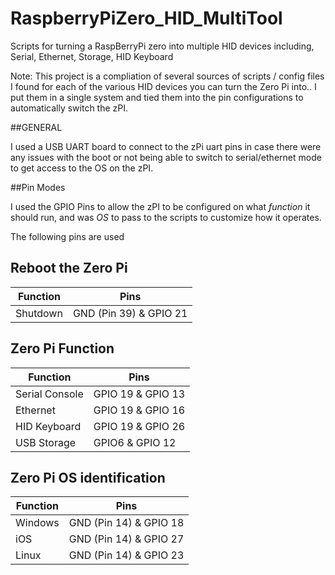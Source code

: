 # RaspberryPiZero_HID_MultiTool
Scripts for turning a RaspBerryPi zero into multiple HID devices including, Serial, Ethernet, Storage, HID Keyboard

Note:  This project is a compliation of several sources of scripts / config files I found for each of the various HID devices you can turn the Zero Pi into..   I put them in a single system and tied them into the pin configurations to automatically switch the zPI.

##GENERAL



I used a USB UART board to connect to the zPi uart pins in case there were any issues with the boot or not being able to switch to serial/ethernet mode to get access to the OS on the zPI.

##Pin Modes

I used the GPIO Pins to allow the zPI to be configured on what *function* it should run, and was *OS* to pass to the scripts to customize how it operates.

The following pins are used

## Reboot the Zero Pi
| Function |  Pins |
|----------|-------|
|Shutdown| GND (Pin 39) & GPIO 21|

## Zero Pi Function

| Function |  Pins |
|----------|-------|
|Serial Console| GPIO 19 & GPIO 13|
|Ethernet | GPIO 19 & GPIO 16|
|HID Keyboard| GPIO 19 & GPIO 26|
|USB Storage| GPIO6 & GPIO 12|

## Zero Pi OS identification

| Function |  Pins |
|----------|-------|
|Windows| GND (Pin 14)  & GPIO 18|
|iOS | GND (Pin 14)  & GPIO 27|
|Linux| GND (Pin 14)  & GPIO 23|


